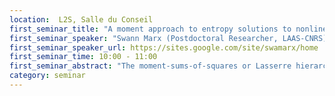 ```yaml
---
location:  L2S, Salle du Conseil
first_seminar_title: "A moment approach to entropy solutions to nonlinear hyperbolic PDEs."
first_seminar_speaker: "Swann Marx (Postdoctoral Researcher, LAAS-CNRS)"
first_seminar_speaker_url: https://sites.google.com/site/swamarx/home
first_seminar_time: 10:00 - 11:00
first_seminar_abstract: "The moment-sums-of-squares or Lasserre hierarchy, originally developed for polynomial optimization in the early 2000s, has found many applications, in particular for the optimal control of polynomial ordinary differential equations. It can be used to generate a sequence of polynomial sub-solutions of the Hamilton-Jacobi-Bellman equation with a guarantee of L^1 convergence to the value function along optimal trajectories. Instrumental to the convergence proof are occupation measures supported on trajectories. In our talk, we extend further the scope of the moment-sums-of-squares hierarchy to evaluate functionals on solutions of polynomial hyperbolic conservation laws. This class of nonlinear partial differential equations (PDEs) may have no solutions among smooth functions, as shocks (discontinuities) may appear after some time for smooth initial conditions. We use a weak formulation and the notion of measure-valued solution, as well as entropy inequalities, to prove that a specific moment-sums-of-squares hierarchy provides guarantees of convergence for evaluating functionals. This is joint work with Tillmann Weisser, Jean Bernard Lasserre and Didier Henrion."
category: seminar
---
```

